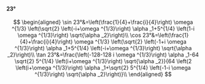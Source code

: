 #### 23°

$$
\begin{aligned}
\sin 23°&=\left(\frac{1}{4}+\frac{i}{4}\right) \omega ^{1/3} \left(\sqrt{2} \left(-i+\omega ^{1/3}\right) \alpha _1+5^{1/4} \left(1-i \omega ^{1/3}\right)
\sqrt{\alpha _2}\right)\\
\cos 23°&=\left(\frac{1}{4}+\frac{i}{4}\right) \omega ^{1/3} \left(\sqrt{2} \left(-1+i \omega ^{1/3}\right) \alpha _1+5^{1/4} \left(-i+\omega ^{1/3}\right)
\sqrt{\alpha _2}\right)\\
\tan 23°&=\frac{\left(-128-128 i \omega ^{1/3}\right) \alpha _1-64 \sqrt{2} 5^{1/4} \left(i+\omega ^{1/3}\right) \sqrt{\alpha _2}}{64 \left(2 \left(i+\omega
^{1/3}\right) \alpha _1+\sqrt{2} 5^{1/4} \left(-1-i \omega ^{1/3}\right) \sqrt{\alpha _2}\right)}\\
\end{aligned}
$$

